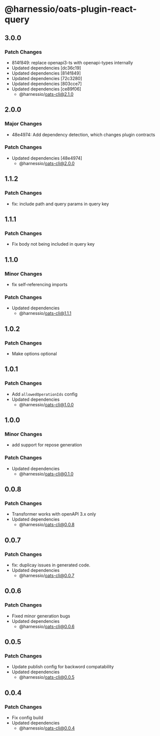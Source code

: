 # @harnessio/oats-plugin-react-query

## 3.0.0

### Patch Changes

- 814f849: replace openapi3-ts with openapi-types internally
- Updated dependencies [dc36c19]
- Updated dependencies [814f849]
- Updated dependencies [72c3280]
- Updated dependencies [803cce7]
- Updated dependencies [ce89f06]
  - @harnessio/oats-cli@2.1.0

## 2.0.0

### Major Changes

- 48e4974: Add dependency detection, which changes plugin contracts

### Patch Changes

- Updated dependencies [48e4974]
  - @harnessio/oats-cli@2.0.0

## 1.1.2

### Patch Changes

- fix: include path and query params in query key

## 1.1.1

### Patch Changes

- Fix body not being included in query key

## 1.1.0

### Minor Changes

- fix self-referencing imports

### Patch Changes

- Updated dependencies
  - @harnessio/oats-cli@1.1.1

## 1.0.2

### Patch Changes

- Make options optional

## 1.0.1

### Patch Changes

- Add `allowedOperationIds` config
- Updated dependencies
  - @harnessio/oats-cli@1.0.0

## 1.0.0

### Minor Changes

- add support for repose generation

### Patch Changes

- Updated dependencies
  - @harnessio/oats-cli@0.1.0

## 0.0.8

### Patch Changes

- Transformer works with openAPI 3.x only
- Updated dependencies
  - @harnessio/oats-cli@0.0.8

## 0.0.7

### Patch Changes

- fix: duplicay issues in generated code.
- Updated dependencies
  - @harnessio/oats-cli@0.0.7

## 0.0.6

### Patch Changes

- Fixed minor generation bugs
- Updated dependencies
  - @harnessio/oats-cli@0.0.6

## 0.0.5

### Patch Changes

- Update publish config for backword compatability
- Updated dependencies
  - @harnessio/oats-cli@0.0.5

## 0.0.4

### Patch Changes

- Fix config build
- Updated dependencies
  - @harnessio/oats-cli@0.0.4
